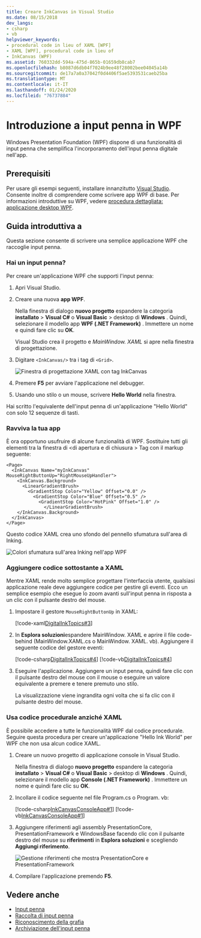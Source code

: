 ```yaml
---
title: Creare InkCanvas in Visual Studio
ms.date: 08/15/2018
dev_langs:
- csharp
- vb
helpviewer_keywords:
- procedural code in lieu of XAML [WPF]
- XAML [WPF], procedural code in lieu of
- InkCanvas (WPF)
ms.assetid: 760332dd-594a-475d-865b-01659db8cab7
ms.openlocfilehash: b8087d6db04f7024b9ee48f28002bee04045a14b
ms.sourcegitcommit: de17a7a0a37042f0d4406f5ae5393531caeb25ba
ms.translationtype: MT
ms.contentlocale: it-IT
ms.lasthandoff: 01/24/2020
ms.locfileid: "76737884"
---
```

# <a name="get-started-with-ink-in-wpf"></a>Introduzione a input penna in WPF

Windows Presentation Foundation (WPF) dispone di una funzionalità di input penna che semplifica l'incorporamento dell'input penna digitale nell'app.

## <a name="prerequisites"></a>Prerequisiti

Per usare gli esempi seguenti, installare innanzitutto [Visual Studio](https://visualstudio.microsoft.com/downloads/?utm_medium=microsoft&utm_source=docs.microsoft.com&utm_campaign=inline+link&utm_content=download+vs2019). Consente inoltre di comprendere come scrivere app WPF di base. Per informazioni introduttive su WPF, vedere [procedura dettagliata: applicazione desktop WPF](../getting-started/walkthrough-my-first-wpf-desktop-application.md).

## <a name="quick-start"></a>Guida introduttiva a

Questa sezione consente di scrivere una semplice applicazione WPF che raccoglie input penna.

### <a name="got-ink"></a>Hai un input penna?

Per creare un'applicazione WPF che supporti l'input penna:

1. Apri Visual Studio.

2. Creare una nuova **app WPF**.

   Nella finestra di dialogo **nuovo progetto** espandere la categoria **installato** > **Visual C#**  o **Visual Basic** > desktop di **Windows** . Quindi, selezionare il modello app **WPF (.NET Framework)** . Immettere un nome e quindi fare clic su **OK**.

   Visual Studio crea il progetto e *MainWindow. XAML* si apre nella finestra di progettazione.

3. Digitare `<InkCanvas/>` tra i tag di `<Grid>`.

   ![Finestra di progettazione XAML con tag InkCanvas](./media/getting-started-with-ink/inkcanvas-xaml.png)

4. Premere **F5** per avviare l'applicazione nel debugger.

5. Usando uno stilo o un mouse, scrivere **Hello World** nella finestra.

Hai scritto l'equivalente dell'input penna di un'applicazione "Hello World" con solo 12 sequenze di tasti.

### <a name="spice-up-your-app"></a>Ravviva la tua app

È ora opportuno usufruire di alcune funzionalità di WPF. Sostituire tutti gli elementi tra la finestra di \<di apertura e di chiusura > Tag con il markup seguente:

```xaml
<Page>
  <InkCanvas Name="myInkCanvas" MouseRightButtonUp="RightMouseUpHandler">
    <InkCanvas.Background>
      <LinearGradientBrush>
        <GradientStop Color="Yellow" Offset="0.0" />
          <GradientStop Color="Blue" Offset="0.5" />
            <GradientStop Color="HotPink" Offset="1.0" />
              </LinearGradientBrush>
    </InkCanvas.Background>
  </InkCanvas>
</Page>
```

Questo codice XAML crea uno sfondo del pennello sfumatura sull'area di Inking.

![Colori sfumatura sull'area Inking nell'app WPF](./media/getting-started-with-ink/gradient-colors.png)

### <a name="add-some-code-behind-the-xaml"></a>Aggiungere codice sottostante a XAML

Mentre XAML rende molto semplice progettare l'interfaccia utente, qualsiasi applicazione reale deve aggiungere codice per gestire gli eventi. Ecco un semplice esempio che esegue lo zoom avanti sull'input penna in risposta a un clic con il pulsante destro del mouse.

1. Impostare il gestore `MouseRightButtonUp` in XAML:

   [!code-xaml[DigitalInkTopics#3](~/samples/snippets/csharp/VS_Snippets_Wpf/DigitalInkTopics/CSharp/Window2.xaml#3)]

1. In **Esplora soluzioni**espandere MainWindow. XAML e aprire il file code-behind (MainWindow.XAML.cs o MainWindow. XAML. vb). Aggiungere il seguente codice del gestore eventi:

   [!code-csharp[DigitalInkTopics#4](~/samples/snippets/csharp/VS_Snippets_Wpf/DigitalInkTopics/CSharp/Window2.xaml.cs#4)]
   [!code-vb[DigitalInkTopics#4](~/samples/snippets/visualbasic/VS_Snippets_Wpf/DigitalInkTopics/VisualBasic/Window2.xaml.vb#4)]

1. Eseguire l'applicazione. Aggiungere un input penna, quindi fare clic con il pulsante destro del mouse con il mouse o eseguire un valore equivalente a premere e tenere premuto uno stilo.

   La visualizzazione viene ingrandita ogni volta che si fa clic con il pulsante destro del mouse.

### <a name="use-procedural-code-instead-of-xaml"></a>Usa codice procedurale anziché XAML

È possibile accedere a tutte le funzionalità WPF dal codice procedurale. Seguire questa procedura per creare un'applicazione "Hello Ink World" per WPF che non usa alcun codice XAML.

1. Creare un nuovo progetto di applicazione console in Visual Studio.

   Nella finestra di dialogo **nuovo progetto** espandere la categoria **installato** > **Visual C#**  o **Visual Basic** > desktop di **Windows** . Quindi, selezionare il modello app **Console (.NET Framework)** . Immettere un nome e quindi fare clic su **OK**.

1. Incollare il codice seguente nel file Program.cs o Program. vb:

   [!code-csharp[InkCanvasConsoleApp#1](~/samples/snippets/csharp/VS_Snippets_Wpf/InkCanvasConsoleApp/CSharp/Program.cs#1)]
   [!code-vb[InkCanvasConsoleApp#1](~/samples/snippets/visualbasic/VS_Snippets_Wpf/InkCanvasConsoleApp/VisualBasic/Module1.vb#1)]

1. Aggiungere riferimenti agli assembly PresentationCore, PresentationFramework e WindowsBase facendo clic con il pulsante destro del mouse su **riferimenti** in **Esplora soluzioni** e scegliendo **Aggiungi riferimento**.

   ![Gestione riferimenti che mostra PresentationCore e PresentationFramework](./media/getting-started-with-ink/reference-manager-presentationcore-presentationframework.png)

1. Compilare l'applicazione premendo **F5**.

## <a name="see-also"></a>Vedere anche

- [Input penna](digital-ink.md)
- [Raccolta di input penna](collecting-ink.md)
- [Riconoscimento della grafia](handwriting-recognition.md)
- [Archiviazione dell'input penna](storing-ink.md)
